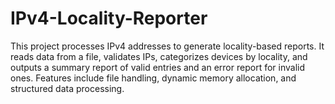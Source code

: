 # IPv4-Locality-Reporter
This project processes IPv4 addresses to generate locality-based reports. It reads data from a file, validates IPs, categorizes devices by locality, and outputs a summary report of valid entries and an error report for invalid ones. Features include file handling, dynamic memory allocation, and structured data processing.
